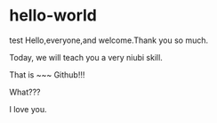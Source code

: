 # hello-world
test
Hello,everyone,and welcome.Thank you so much.

Today, we will teach you a very niubi skill.

That is ~~~ Github!!!

What???

I love you.
